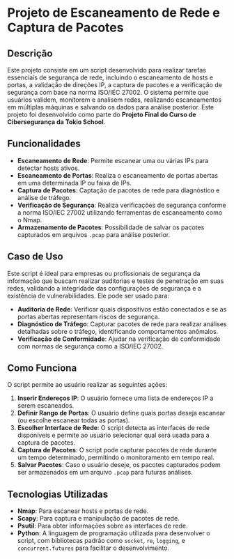 # **Projeto de Escaneamento de Rede e Captura de Pacotes**

## **Descrição**

Este projeto consiste em um script desenvolvido para realizar tarefas essenciais de segurança de rede, incluindo o escaneamento de hosts e portas, a validação de direções IP, a captura de pacotes e a verificação de segurança com base na norma ISO/IEC 27002. O sistema permite que usuários validem, monitorem e analisem redes, realizando escaneamentos em múltiplas máquinas e salvando os dados para análise posterior. Este projeto foi desenvolvido como parte do **Projeto Final do Curso de Cibersegurança da Tokio School**.

## **Funcionalidades**

- **Escaneamento de Rede**: Permite escanear uma ou várias IPs para detectar hosts ativos.
- **Escaneamento de Portas**: Realiza o escaneamento de portas abertas em uma determinada IP ou faixa de IPs.
- **Captura de Pacotes**: Captação de pacotes de rede para diagnóstico e análise de tráfego.
- **Verificação de Segurança**: Realiza verificações de segurança conforme a norma ISO/IEC 27002 utilizando ferramentas de escaneamento como o Nmap.
- **Armazenamento de Pacotes**: Possibilidade de salvar os pacotes capturados em arquivos `.pcap` para análise posterior.

## **Caso de Uso**

Este script é ideal para empresas ou profissionais de segurança da informação que buscam realizar auditorias e testes de penetração em suas redes, validando a integridade das configurações de segurança e a existência de vulnerabilidades. Ele pode ser usado para:
- **Auditoria de Rede**: Verificar quais dispositivos estão conectados e se as portas abertas representam riscos de segurança.
- **Diagnóstico de Tráfego**: Capturar pacotes de rede para realizar análises detalhadas sobre o tráfego, identificando comportamentos anômalos.
- **Verificação de Conformidade**: Ajudar na verificação de conformidade com normas de segurança como a ISO/IEC 27002.

## **Como Funciona**

O script permite ao usuário realizar as seguintes ações:
1. **Inserir Endereços IP**: O usuário fornece uma lista de endereços IP a serem escaneados.
2. **Definir Rango de Portas**: O usuário define quais portas deseja escanear (ou escolhe escanear todas as portas).
3. **Escolher Interface de Rede**: O script detecta as interfaces de rede disponíveis e permite ao usuário selecionar qual será usada para a captura de pacotes.
4. **Captura de Pacotes**: O script pode capturar pacotes de rede durante um tempo determinado, permitindo o monitoramento em tempo real.
5. **Salvar Pacotes**: Caso o usuário deseje, os pacotes capturados podem ser armazenados em um arquivo `.pcap` para futuras análises.

## **Tecnologias Utilizadas**

- **Nmap**: Para escanear hosts e portas de rede.
- **Scapy**: Para captura e manipulação de pacotes de rede.
- **Psutil**: Para obter informações sobre as interfaces de rede.
- **Python**: A linguagem de programação utilizada para desenvolver o script, com bibliotecas padrão como `socket`, `re`, `logging`, e `concurrent.futures` para facilitar o desenvolvimento.
